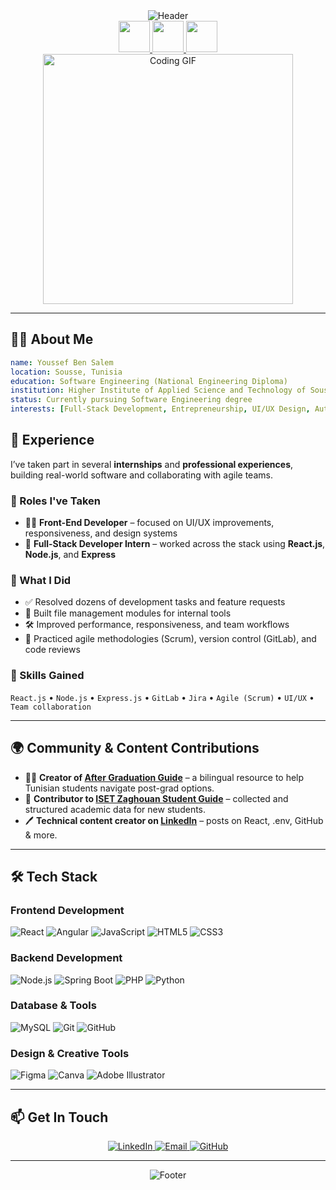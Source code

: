 <div align="center">
  <img src="https://capsule-render.vercel.app/api?type=waving&color=gradient&customColorList=0,2,2,5,30&height=200&section=header&text=Hey%20Everyone!%20I'm%20Youssef%20🕹️&fontSize=60&animation=fadeIn&fontAlignY=38&desc=Full-Stack%20Developer%20|%20Software%20Engineering%20Student%20|%20Entrepreneur&descAlignY=55&descAlign=50" alt="Header" />
</div>

<div align="center">
  <a href="https://www.linkedin.com/in/youssef-ben-salem">
    <img height="50" src="https://user-images.githubusercontent.com/46517096/166974368-9798f39f-1f46-499c-b14e-81f0a3f83a06.png"/>
  </a>
  <a href="https://github.com/jozefelmanga">
    <img height="50" src="https://user-images.githubusercontent.com/46517096/166974368-9798f39f-1f46-499c-b14e-81f0a3f83a06.png"/>
  </a>
  <a href="mailto:youssefbselem@gmail.com">
    <img height="50" src="https://user-images.githubusercontent.com/46517096/166974368-9798f39f-1f46-499c-b14e-81f0a3f83a06.png"/>
  </a>
</div>

<div align="center">
  <img src="https://media.giphy.com/media/LnKonfpQhRgvPw7yX3/giphy.gif" width="400" alt="Coding GIF"/>
</div>

---

## 👨‍💻 About Me

```yaml
name: Youssef Ben Salem
location: Sousse, Tunisia
education: Software Engineering (National Engineering Diploma)
institution: Higher Institute of Applied Science and Technology of Sousse (ISSATSO)
status: Currently pursuing Software Engineering degree
interests: [Full-Stack Development, Entrepreneurship, UI/UX Design, Automation]
```

## 💼 Experience

I’ve taken part in several **internships** and **professional experiences**, building real-world software and collaborating with agile teams.

### 🧩 Roles I've Taken
- 👨‍💻 **Front-End Developer** – focused on UI/UX improvements, responsiveness, and design systems
- 🔁 **Full-Stack Developer Intern** – worked across the stack using **React.js**, **Node.js**, and **Express**

### 🚀 What I Did
- ✅ Resolved dozens of development tasks and feature requests
- 📂 Built file management modules for internal tools
- 🛠️ Improved performance, responsiveness, and team workflows
- 🔁 Practiced agile methodologies (Scrum), version control (GitLab), and code reviews

### 🧠 Skills Gained
`React.js` • `Node.js` • `Express.js` • `GitLab` • `Jira` • `Agile (Scrum)` • `UI/UX` • `Team collaboration`


---

## 🌍 Community & Content Contributions

- 👨‍🎓 **Creator of [After Graduation Guide](https://after-graduation.vercel.app)** – a bilingual resource to help Tunisian students navigate post-grad options.
- 🧭 **Contributor to [ISET Zaghouan Student Guide](https://protective-harmony-573.notion.site/Guide-ISET-Zaghouan-b146cd4c35f44b43b40a3a974aed2924)** – collected and structured academic data for new students.
- 🖊️ **Technical content creator on [LinkedIn](https://linkedin.com/in/youssef-ben-salem)** – posts on React, .env, GitHub & more.

---

## 🛠️ Tech Stack

### Frontend Development
![React](https://img.shields.io/badge/React-20232A?style=for-the-badge&logo=react&logoColor=61DAFB)
![Angular](https://img.shields.io/badge/Angular-DD0031?style=for-the-badge&logo=angular&logoColor=white)
![JavaScript](https://img.shields.io/badge/JavaScript-323330?style=for-the-badge&logo=javascript&logoColor=F7DF1E)
![HTML5](https://img.shields.io/badge/HTML5-E34F26?style=for-the-badge&logo=html5&logoColor=white)
![CSS3](https://img.shields.io/badge/CSS3-1572B6?style=for-the-badge&logo=css3&logoColor=white)

### Backend Development
![Node.js](https://img.shields.io/badge/Node.js-43853D?style=for-the-badge&logo=node.js&logoColor=white)
![Spring Boot](https://img.shields.io/badge/Spring_Boot-6DB33F?style=for-the-badge&logo=spring-boot&logoColor=white)
![PHP](https://img.shields.io/badge/PHP-777BB4?style=for-the-badge&logo=php&logoColor=white)
![Python](https://img.shields.io/badge/Python-3776AB?style=for-the-badge&logo=python&logoColor=white)

### Database & Tools
![MySQL](https://img.shields.io/badge/MySQL-00000F?style=for-the-badge&logo=mysql&logoColor=white)
![Git](https://img.shields.io/badge/Git-F05032?style=for-the-badge&logo=git&logoColor=white)
![GitHub](https://img.shields.io/badge/GitHub-100000?style=for-the-badge&logo=github&logoColor=white)

### Design & Creative Tools
![Figma](https://img.shields.io/badge/Figma-F24E1E?style=for-the-badge&logo=figma&logoColor=white)
![Canva](https://img.shields.io/badge/Canva-%2300C4CC.svg?style=for-the-badge&logo=Canva&logoColor=white)
![Adobe Illustrator](https://img.shields.io/badge/Adobe%20Illustrator-FF9A00?style=for-the-badge&logo=adobe%20illustrator&logoColor=white)


---

## 📫 Get In Touch

<div align="center">
  <a href="https://www.linkedin.com/in/youssef-ben-salem">
    <img src="https://img.shields.io/badge/LinkedIn-0077B5?style=for-the-badge&logo=linkedin&logoColor=white" alt="LinkedIn"/>
  </a>
  <a href="mailto:youssefbselem@gmail.com">
    <img src="https://img.shields.io/badge/Gmail-D14836?style=for-the-badge&logo=gmail&logoColor=white" alt="Email"/>
  </a>
  <a href="https://github.com/jozefelmanga">
    <img src="https://img.shields.io/badge/GitHub-100000?style=for-the-badge&logo=github&logoColor=white" alt="GitHub"/>
  </a>
</div>

---

<div align="center">
  <img src="https://capsule-render.vercel.app/api?type=waving&color=gradient&customColorList=0,2,2,5,30&height=100&section=footer&text=Thanks%20for%20visiting!%20🚀&fontSize=30&animation=fadeIn&fontAlignY=38" alt="Footer" />
</div>
